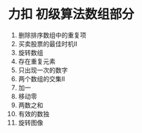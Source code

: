 # 力扣 初级算法数组部分
1. 删除排序数组中的重复项
2. 买卖股票的最佳时机II
3. 旋转数组
4. 存在重复元素
5. 只出现一次的数字
6. 两个数组的交集II
7. 加一
8. 移动零
9. 两数之和
10. 有效的数独
11. 旋转图像